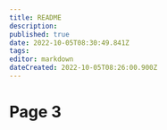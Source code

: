 ```yaml
---
title: README
description: 
published: true
date: 2022-10-05T08:30:49.841Z
tags: 
editor: markdown
dateCreated: 2022-10-05T08:26:00.900Z
---
```


# Page 3

